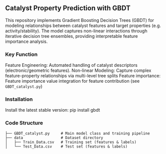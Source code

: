 ## Catalyst Property Prediction with GBDT

This repository implements Gradient Boosting Decision Trees (GBDT) for modeling relationships between catalyst features and target properties (e.g. activity/stability). The model captures non-linear interactions through iterative decision tree ensembles, providing interpretable feature importance analysis.

### Key Function
Feature Engineering: Automated handling of catalyst descriptors (electronic/geometric features).
Non-linear Modeling: Capture complex feature-property relationships via multi-level tree splits
Feature importance: Feature importance value integration for feature contribution (see `GBDT_catalyst.py`)

### Installation
Install the latest stable version: pip install gbdt

### Code Structure
```
├── GBDT_catalyst.py     # Main model class and training pipeline
├── data                 # Dataset directory
│   ├── Train_Data.csv   # Training set (features & labels)
│   └── Test_Data.csv    # Test set (features & labels)
```

